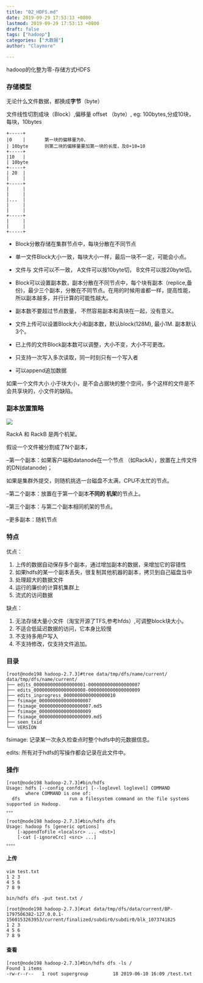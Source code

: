 ```yaml
---
title: "02_HDFS.md"
date: 2019-09-29 17:53:13 +0800
lastmod: 2019-09-29 17:53:13 +0800
draft: false
tags: ["hadoop"]
categories: ["大数据"]
author: "Claymore"

---
```



hadoop的化整为零-存储方式HDFS



### 存储模型

无论什么文件数据，都换成**字节**（byte）

文件线性切割成块（Block）,偏移量 offset （byte）,  eg:  100bytes,分成10块，每块，10bytes

```
+-----+
|0    |       第一块的偏移量为0，
| 10byte      则第二块的偏移量要加第一块的长度，及0+10=10
+-----+
|10   |
| 10byte
+-----+
| 20  |
|     |
+-----+
|     |
|     |
|...  |
|     |
|     |
+-----+
|     |
|     |
+-----+

```

* Block分散存储在集群节点中，每块分散在不同节点

* 单一文件Block大小一致，每块大小一样，最后一块不一定，可能会小点。

* 文件与 文件可以不一致，  A文件可以按10byte切， B文件可以按20byte切。

* Block可以设置副本数，副本分散在不同节点中，每个块有副本（replice,备份)，最少三个副本，分散在不同节点。在用的时候用谁都一样，提高性能，所以副本越多，并行计算的可能性越大。

* 副本数不要超过节点数量， 不然容易副本和真块在一起，没有意义。

* 文件上传可以设置Block大小和副本数，默认block(128M), 最小1M. 副本默认3个。

* 已上传的文件Block副本数可以调整，大小不变，大小不可更改。

* 只支持一次写入多次读取，同一时刻只有一个写入者

* 可以append追加数据

如果一个文件大小 小于块大小，是不会占据块的整个空间，多个这样的文件是不会共享块的，小文件的缺陷。



### 副本放置策略

![](http://211.159.177.235:5000/uploads/big/4b31e433b4e1e92befe4e3dab72583e2.png)

RackA 和 RackB 是两个机架。

假设一个文件被分割成了N个副本，

–第一个副本：如果客户端和datanode在一个节点 （如RackA），放置在上传文件的DN(datanode)；

如果是集群外提交，则随机挑选一台磁盘不太满，CPU不太忙的节点。

–第二个副本：放置在于第一个副本**不同的 机架**的节点上。

–第三个副本：与第二个副本相同机架的节点。

–更多副本：随机节点

### 特点

优点：

1. 上传的数据自动保存多个副本，通过增加副本的数据，来增加它的容错性
2. 如果hdfs的某一个副本丢失，很复制其他机器的副本，拷贝到自己磁盘当中
3. 处理超大的数据文件
4. 运行的廉价的计算机集群上
5. 流式的访问数据

缺点：

1. 无法存储大量小文件（淘宝开源了TFS,参考hfds）,可调整block块大小。
2. 不适合低延迟数据的访问，它本身比较慢
3. 不支持多用户写入
4. 不支持修改，仅支持文件追加。



### 目录

```shell
[root@node198 hadoop-2.7.3]#tree data/tmp/dfs/name/current/
data/tmp/dfs/name/current/
├── edits_0000000000000000001-0000000000000000007
├── edits_0000000000000000008-0000000000000000009
├── edits_inprogress_0000000000000000010
├── fsimage_0000000000000000007
├── fsimage_0000000000000000007.md5
├── fsimage_0000000000000000009
├── fsimage_0000000000000000009.md5
├── seen_txid
└── VERSION
```

fsimage: 记录某一次永久检查点时整个hdfs中的元数据信息。

edits:     所有对于hdfs的写操作都会记录在此文件中。



### 操作

```
[root@node198 hadoop-2.7.3]#bin/hdfs 
Usage: hdfs [--config confdir] [--loglevel loglevel] COMMAND
       where COMMAND is one of:
  dfs                  run a filesystem command on the file systems supported in Hadoop.
。。。
```



```
[root@node198 hadoop-2.7.3]#bin/hdfs dfs
Usage: hadoop fs [generic options]
	[-appendToFile <localsrc> ... <dst>]
	[-cat [-ignoreCrc] <src> ...]
。。。。
```





#### 上传

```shell
vim test.txt
1 2 3
4 5 6
7 8 9

bin/hdfs dfs -put test.txt /

[root@node198 hadoop-2.7.3]#cat data/tmp/dfs/data/current/BP-1797506382-127.0.0.1-1560153263953/current/finalized/subdir0/subdir0/blk_1073741825
1 2 3
4 5 6
7 8 9
```



#### 查看

```
[root@node198 hadoop-2.7.3]#bin/hdfs dfs -ls /
Found 1 items
-rw-r--r--   1 root supergroup         18 2019-06-10 16:09 /test.txt
```

